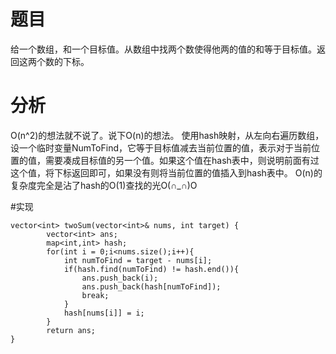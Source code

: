 # 题目
给一个数组，和一个目标值。从数组中找两个数使得他两的值的和等于目标值。返回这两个数的下标。

# 分析
O(n^2)的想法就不说了。说下O(n)的想法。
使用hash映射，从左向右遍历数组，设一个临时变量NumToFind，它等于目标值减去当前位置的值，表示对于当前位置的值，需要凑成目标值的另一个值。如果这个值在hash表中，则说明前面有过这个值，将下标返回即可，如果没有则将当前位置的值插入到hash表中。
O(n)的复杂度完全是沾了hash的O(1)查找的光O(∩\_∩)O

#实现
```
vector<int> twoSum(vector<int>& nums, int target) {
        vector<int> ans;
        map<int,int> hash;
        for(int i = 0;i<nums.size();i++){
            int numToFind = target - nums[i];
            if(hash.find(numToFind) != hash.end()){
                ans.push_back(i);
                ans.push_back(hash[numToFind]);
                break;
            }
            hash[nums[i]] = i;
        }
        return ans;
}
```